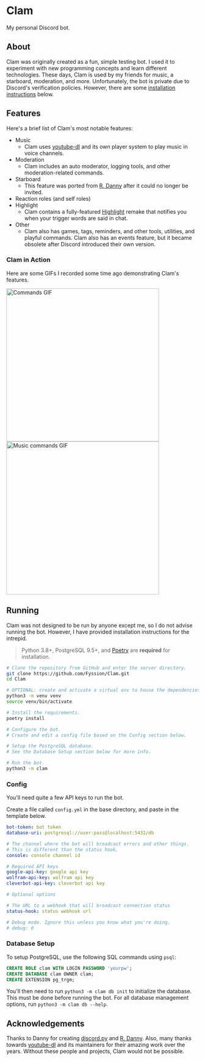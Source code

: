 # Clam

My personal Discord bot.

## About

Clam was originally created as a fun, simple testing bot.
I used it to experiment with new programming concepts and learn different technologies.
These days, Clam is used by my friends for music, a starboard, moderation, and more.
Unfortunately, the bot is private due to Discord's verification policies.
However, there are some [installation instructions](#running) below.

## Features

Here's a brief list of Clam's most notable features:

- Music
  - Clam uses [youtube-dl][ytdl] and its own player system to play music in voice channels.
- Moderation
  - Clam includes an auto moderator, logging tools, and other moderation-related commands.
- Starboard
  - This feature was ported from [R. Danny][rdanny] after it could no longer be invited.
- Reaction roles (and self roles)
- Highlight
  - Clam contains a fully-featured [Highlight][hl] remake that notifies you when your trigger words are said in chat.
- Other
  - Clam also has games, tags, reminders, and other tools, utilities, and playful commands.
  Clam also has an events feature, but it became obsolete after Discord introduced their own version.

### Clam in Action

Here are some GIFs I recorded some time ago demonstrating Clam's features.

<img src="https://i.imgur.com/QmwI8CI.gif" alt="Commands GIF" width="400"/>
<img src="https://i.imgur.com/tzLbb32.gif" alt="Music commands GIF" width="400"/>

## Running

Clam was not designed to be run by anyone except me, so I do not advise running the bot.
However, I have provided installation instructions for the intrepid.

> Python 3.8+, PostgreSQL 9.5+, and [Poetry][poetry] are **required** for installation.

```sh
# Clone the repository from GitHub and enter the server directory.
git clone https://github.com/Fyssion/Clam.git
cd Clam

# OPTIONAL: create and activate a virtual env to house the dependencies.
python3 -m venv venv
source venv/bin/activate

# Install the requirements.
poetry install

# Configure the bot.
# Create and edit a config file based on the Config section below.

# Setup the PostgreSQL database.
# See the Database Setup section below for more info.

# Run the bot.
python3 -m clam
```

### Config

You'll need quite a few API keys to run the bot.

Create a file called `config.yml` in the base directory,
and paste in the template below.

```yml
bot-token: bot token
database-uri: postgresql://user:pass@localhost:5432/db

# The channel where the bot will broadcast errors and other things.
# This is different than the status hook.
console: console channel id

# Required API keys
google-api-key: google api key
wolfram-api-key: wolfram api key
cleverbot-api-key: cleverbot api key

# Optional options

# The URL to a webhook that will broadcast connection status
status-hook: status webhook url

# Debug mode. Ignore this unless you know what you're doing.
# debug: 0
```

### Database Setup

To setup PostgreSQL, use the following SQL commands using `psql`:

```sql
CREATE ROLE clam WITH LOGIN PASSWORD 'yourpw';
CREATE DATABASE clam OWNER clam;
CREATE EXTENSION pg_trgm;
```

You'll then need to run `python3 -m clam db init` to initialize the database.
This must be done before running the bot.
For all database management options, run `python3 -m clam db --help`.

## Acknowledgements

Thanks to Danny for creating [discord.py][dpy] and [R. Danny][rdanny].
Also, many thanks towards [youtube-dl][ytdl] and its maintainers for their amazing work over the years.
Without these people and projects, Clam would not be possible.

[ytdl]: https://github.com/ytdl-org/youtube-dl
[rdanny]: https://github.com/Rapptz/RoboDanny
[hl]: https://discord.bots.gg/bots/292212176494657536
[poetry]: https://python-poetry.org/
[dpy]: https://github.com/Rapptz/discord.py
